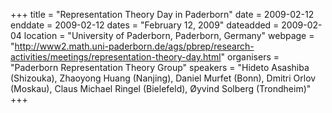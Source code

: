 +++
title = "Representation Theory Day in Paderborn"
date = 2009-02-12
enddate = 2009-02-12
dates = "February 12, 2009"
dateadded = 2009-02-04
location = "University of Paderborn, Paderborn, Germany"
webpage = "http://www2.math.uni-paderborn.de/ags/pbrep/research-activities/meetings/representation-theory-day.html"
organisers = "Paderborn Representation Theory Group"
speakers = "Hideto Asashiba (Shizouka), Zhaoyong Huang (Nanjing), Daniel Murfet (Bonn), Dmitri Orlov (Moskau), Claus Michael Ringel (Bielefeld), Øyvind Solberg (Trondheim)"
+++
